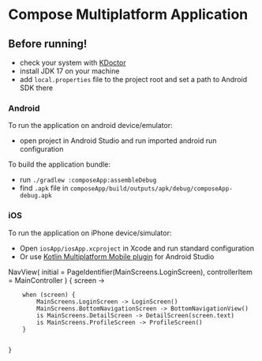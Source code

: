 # Compose Multiplatform Application

## Before running!
 - check your system with [KDoctor](https://github.com/Kotlin/kdoctor)
 - install JDK 17 on your machine
 - add `local.properties` file to the project root and set a path to Android SDK there

### Android
To run the application on android device/emulator:  
 - open project in Android Studio and run imported android run configuration

To build the application bundle:
 - run `./gradlew :composeApp:assembleDebug`
 - find `.apk` file in `composeApp/build/outputs/apk/debug/composeApp-debug.apk`

### iOS
To run the application on iPhone device/simulator:
 - Open `iosApp/iosApp.xcproject` in Xcode and run standard configuration
 - Or use [Kotlin Multiplatform Mobile plugin](https://plugins.jetbrains.com/plugin/14936-kotlin-multiplatform-mobile) for Android Studio


  NavView<MainScreens>(
        initial = PageIdentifier(MainScreens.LoginScreen),
        controllerItem = MainController
    ) { screen ->

        when (screen) {
            MainScreens.LoginScreen -> LoginScreen()
            MainScreens.BottomNavigationScreen -> BottomNavigationView()
            is MainScreens.DetailScreen -> DetailScreen(screen.text)
            is MainScreens.ProfileScreen -> ProfileScreen()
        }


    }
